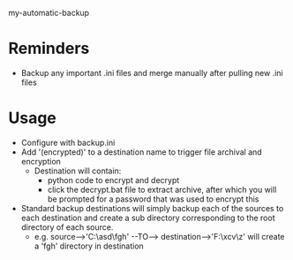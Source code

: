 my-automatic-backup

# Reminders
- Backup any important .ini files and merge manually after pulling new .ini files

# Usage
- Configure with backup.ini
- Add '(encrypted)' to a destination name to trigger file archival and encryption
  - Destination will contain:
      - python code to encrypt and decrypt
      - click the decrypt.bat file to extract archive, after which you will be prompted for a password that was used to encrypt this
- Standard backup destinations will simply backup each of the sources to each destination and create a sub directory corresponding to the root directory of each source.
    - e.g. source-->'C:\asd\fgh' --TO--> destination-->'F:\xcv\z\' will create a 'fgh' directory in destination 